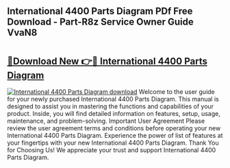 ## International 4400 Parts Diagram PDf Free Download - Part-R8z Service Owner Guide VvaN8

# <h2><a href="http://dfor51.blite.top/?on=International+4400+Parts+Diagram">🔗Download New 👉🔴 International 4400 Parts Diagram</a></h2>

[![International 4400 Parts Diagram download](https://i.imgur.com/lujVjoI.png)](http://dfor51.blite.top/?on=International+4400+Parts+Diagram)
Welcome to the user guide for your newly purchased International 4400 Parts Diagram. This manual is designed to assist you in mastering the functions and capabilities of your product. Inside, you will find detailed information on features, setup, usage, maintenance, and problem-solving. Important User Agreement Please review the user agreement terms and conditions before operating your new International 4400 Parts Diagram. Experience the power of list of features at your fingertips with your new International 4400 Parts Diagram. Thank You for Choosing Us! We appreciate your trust and support International 4400 Parts Diagram.
